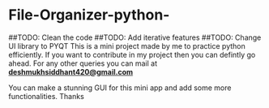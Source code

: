 # File-Organizer-python-

##TODO: Clean the code
##TODO: Add iterative features
##TODO: Change UI library to PYQT
This is a mini project made by me to practice python efficiently.
If you want to contribute in my project then you can defintly go ahead.
For any other queries you can mail at **deshmukhsiddhant420@gmail.com**


You can make a stunning GUI for this mini app and add some more functionalities.
Thanks


